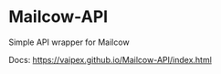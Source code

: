 # Mailcow-API
Simple API wrapper for Mailcow

Docs: https://vaipex.github.io/Mailcow-API/index.html

